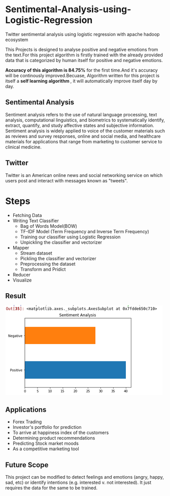 # Sentimental-Analysis-using-Logistic-Regression
Twitter sentimental analysis using logistic regression with apache hadoop ecosystem

This Projects is designed to analyse positive and negative emotions from the text.For this project algorithm is firstly trained with the already provided data that is categorized by human itself for positive and negative emotions.

<b>Accuracy of this algorithm is 84.75%</b> for the first time.And it's accuracy will be continously improved.Becuase, Algorithm written for this project is itself a <b>self learning algorithm </b>, it  will automatically improve itself day by day.

## Sentimental Analysis
Sentiment analysis refers to the use of natural language processing, text analysis, computational linguistics, and biometrics to systematically identify, extract, quantify, and study affective states and subjective information. Sentiment analysis is widely applied to voice of the customer materials such as reviews and survey responses, online and social media, and healthcare materials for applications that range from marketing to customer service to clinical medicine. 

## Twitter
Twitter is an American online news and social networking service on which users post and interact with messages known as "tweets".

# Steps
<ul>
  <li>Fetching Data</li>
  <li>Writing Text Classifier
    <ul>
      <li>Bag of Words Model(BOW)</li>
      <li>TF-IDF Model (Term Frequency and Inverse Term Frequency)</li>
      <li>Training our classifier using Logistic Regression</li>
      <li>Unpickling the classifier and vectorizer</li>
    </ul>   
  </li>
  <li>Mapper
    <ul>
      <li>Stream dataset</li>
      <li>Pickling the classifier and vectorizer</li>
      <li>Preprocessing the dataset</li>
      <li>Transform and Pridict</li>
    </ul>
  </li>
  <li>Reducer</li>
  <li>Visualize</li>
  </ul>
  
  ## Result
  <img src="images/sentiments.png" > </img>
  
  ## Applications
  <ul>
  <li>Forex Trading</li>
  <li>Investor's portfolio for prediction</li>
  <li>To arrive at happiness index of the customers</li>
  <li>Determining product recommendations</li>
  <li>Predicting Stock market moods</li>
  <li>As a competitive marketing tool</li>
  </ul>
  
  ## Future Scope
  This project can be modified to detect feelings and emotions (angry, happy, sad, etc) or identify intentions (e.g. interested v. not interested). It just requires the data for the same to be trained.
